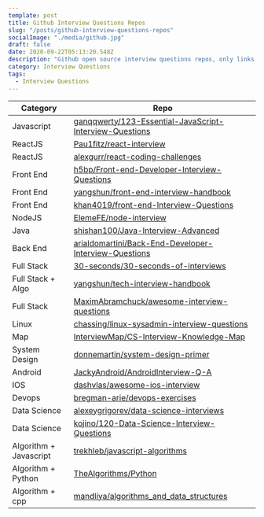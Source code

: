 ```yaml
---
template: post
title: Github Interview Questions Repos
slug: "/posts/github-interview-questions-repos"
socialImage: "./media/github.jpg"
draft: false
date: 2020-09-22T05:13:20.548Z
description: "Github open source interview questions repos, only links to repos "
category: Interview Questions
tags:
  - Interview Questions
---
```


| Category               | Repo                                                                                                                                  |
| ---------------------- | ------------------------------------------------------------------------------------------------------------------------------------- |
| Javascript             | [ganqqwerty/123-Essential-JavaScript-Interview-Questions](https://github.com/ganqqwerty/123-Essential-JavaScript-Interview-Questions) |
| ReactJS                | [Pau1fitz/react-interview](https://github.com/Pau1fitz/react-interview)                                                               |
| ReactJS                | [alexgurr/react-coding-challenges](https://github.com/alexgurr/react-coding-challenges)                                               |
| Front End              | [h5bp/Front-end-Developer-Interview-Questions](https://github.com/h5bp/Front-end-Developer-Interview-Questions)                       |
| Front End              | [yangshun/front-end-interview-handbook](https://github.com/yangshun/front-end-interview-handbook)                                     |
| Front End              | [khan4019/front-end-Interview-Questions](https://github.com/khan4019/front-end-Interview-Questions)                                   |
| NodeJS                 | [ElemeFE/node-interview](https://github.com/ElemeFE/node-interview)                                                                   |
| Java                   | [shishan100/Java-Interview-Advanced](https://github.com/shishan100/Java-Interview-Advanced)                                           |
| Back End               | [arialdomartini/Back-End-Developer-Interview-Questions](https://github.com/arialdomartini/Back-End-Developer-Interview-Questions)     |
| Full Stack             | [30-seconds/30-seconds-of-interviews](https://github.com/30-seconds/30-seconds-of-interviews)                                         |
| Full Stack + Algo      | [yangshun/tech-interview-handbook](https://github.com/yangshun/tech-interview-handbook)                                               |
| Full Stack             | [MaximAbramchuck/awesome-interview-questions](https://github.com/MaximAbramchuck/awesome-interview-questions)                         |
| Linux                  | [chassing/linux-sysadmin-interview-questions](https://github.com/chassing/linux-sysadmin-interview-questions)                         |
| Map                    | [InterviewMap/CS-Interview-Knowledge-Map](https://github.com/InterviewMap/CS-Interview-Knowledge-Map/blob/master/README-EN.md)        |
| System Design          | [donnemartin/system-design-primer](https://github.com/donnemartin/system-design-primer)                                               |
| Android                | [JackyAndroid/AndroidInterview-Q-A](https://github.com/JackyAndroid/AndroidInterview-Q-A)                                             |
| IOS                    | [dashvlas/awesome-ios-interview](https://github.com/dashvlas/awesome-ios-interview/blob/master/Resources/English.md)                  |
| Devops                 | [bregman-arie/devops-exercises](https://github.com/bregman-arie/devops-exercises)                                                     |
| Data Science           | [alexeygrigorev/data-science-interviews](https://github.com/alexeygrigorev/data-science-interviews)                                   |
| Data Science           | [kojino/120-Data-Science-Interview-Questions](https://github.com/kojino/120-Data-Science-Interview-Questions)                         |
| Algorithm + Javascript | [trekhleb/javascript-algorithms](https://github.com/trekhleb/javascript-algorithms)                                                   |
| Algorithm + Python     | [TheAlgorithms/Python](https://github.com/TheAlgorithms/Python)                                                                       |
| Algorithm + cpp        | [mandliya/algorithms_and_data_structures](https://github.com/mandliya/algorithms_and_data_structures)                                 |
